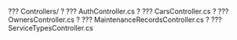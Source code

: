 ??? Controllers/
?   ??? AuthController.cs
?   ??? CarsController.cs
?   ??? OwnersController.cs
?   ??? MaintenanceRecordsController.cs
?   ??? ServiceTypesController.cs